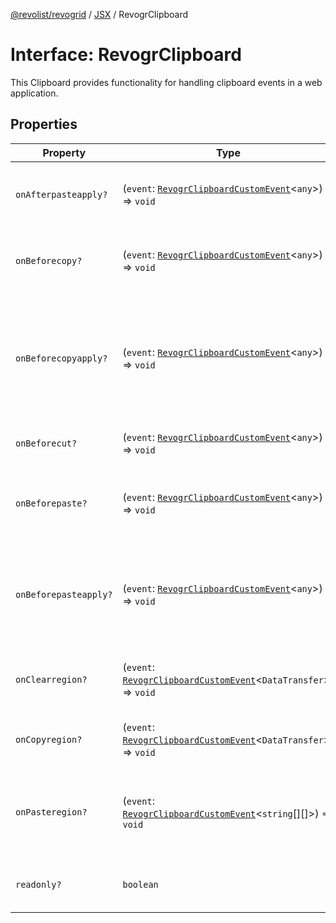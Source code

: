 [@revolist/revogrid](README.md) / [JSX](Namespace.JSX.md) / RevogrClipboard

# Interface: RevogrClipboard

This Clipboard provides functionality for handling clipboard events in a web application.

## Properties

| Property | Type | Description | Defined in |
| ------ | ------ | ------ | ------ |
| `onAfterpasteapply?` | (`event`: [`RevogrClipboardCustomEvent`](Interface.RevogrClipboardCustomEvent.md)\<`any`\>) => `void` | Paste 4. Fired after paste applied to the grid | [src/components.d.ts:1509](https://github.com/revolist/revogrid/blob/60f69439a769536c61ed98c75e87e11124ee6c9c/src/components.d.ts#L1509) |
| `onBeforecopy?` | (`event`: [`RevogrClipboardCustomEvent`](Interface.RevogrClipboardCustomEvent.md)\<`any`\>) => `void` | Copy 1. Fired before copy triggered | [src/components.d.ts:1515](https://github.com/revolist/revogrid/blob/60f69439a769536c61ed98c75e87e11124ee6c9c/src/components.d.ts#L1515) |
| `onBeforecopyapply?` | (`event`: [`RevogrClipboardCustomEvent`](Interface.RevogrClipboardCustomEvent.md)\<`any`\>) => `void` | Copy Method 1. Fired before copy applied to the clipboard from outside. | [src/components.d.ts:1522](https://github.com/revolist/revogrid/blob/60f69439a769536c61ed98c75e87e11124ee6c9c/src/components.d.ts#L1522) |
| `onBeforecut?` | (`event`: [`RevogrClipboardCustomEvent`](Interface.RevogrClipboardCustomEvent.md)\<`any`\>) => `void` | Cut 1. Fired before cut triggered | [src/components.d.ts:1528](https://github.com/revolist/revogrid/blob/60f69439a769536c61ed98c75e87e11124ee6c9c/src/components.d.ts#L1528) |
| `onBeforepaste?` | (`event`: [`RevogrClipboardCustomEvent`](Interface.RevogrClipboardCustomEvent.md)\<`any`\>) => `void` | Paste 1. Fired before paste applied to the grid | [src/components.d.ts:1535](https://github.com/revolist/revogrid/blob/60f69439a769536c61ed98c75e87e11124ee6c9c/src/components.d.ts#L1535) |
| `onBeforepasteapply?` | (`event`: [`RevogrClipboardCustomEvent`](Interface.RevogrClipboardCustomEvent.md)\<`any`\>) => `void` | Paste 2. Fired before paste applied to the grid and after data parsed | [src/components.d.ts:1541](https://github.com/revolist/revogrid/blob/60f69439a769536c61ed98c75e87e11124ee6c9c/src/components.d.ts#L1541) |
| `onClearregion?` | (`event`: [`RevogrClipboardCustomEvent`](Interface.RevogrClipboardCustomEvent.md)\<`DataTransfer`\>) => `void` | Cut 2. Clears region when cut is done | [src/components.d.ts:1545](https://github.com/revolist/revogrid/blob/60f69439a769536c61ed98c75e87e11124ee6c9c/src/components.d.ts#L1545) |
| `onCopyregion?` | (`event`: [`RevogrClipboardCustomEvent`](Interface.RevogrClipboardCustomEvent.md)\<`DataTransfer`\>) => `void` | Copy 2. Fired when region copied | [src/components.d.ts:1551](https://github.com/revolist/revogrid/blob/60f69439a769536c61ed98c75e87e11124ee6c9c/src/components.d.ts#L1551) |
| `onPasteregion?` | (`event`: [`RevogrClipboardCustomEvent`](Interface.RevogrClipboardCustomEvent.md)\<`string`[][]\>) => `void` | Paste 3. Internal method. When data region is ready pass it to the top. | [src/components.d.ts:1557](https://github.com/revolist/revogrid/blob/60f69439a769536c61ed98c75e87e11124ee6c9c/src/components.d.ts#L1557) |
| `readonly?` | `boolean` | If readonly mode - disabled Paste event | [src/components.d.ts:1561](https://github.com/revolist/revogrid/blob/60f69439a769536c61ed98c75e87e11124ee6c9c/src/components.d.ts#L1561) |
